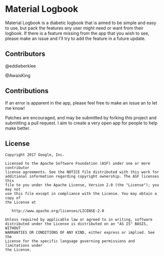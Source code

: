 # Material Logbook

Material Logbook is a diabetic logbook that is aimed to be simple and easy to use, 
but pack the features any user might need or want from their logbook. 
If there is a feature missing from the app that you wish to see, please make an 
issue and I'll try to add the feature in a future update.


## Contributors
@eddieberklee

@AwaisKing


Contributions
------

If an error is apparent in the app, please feel free to make an issue an to let me know!

Patches are encouraged, and may be submitted by forking this project and submitting a pull request. 
I aim to create a very open app for people to help make better.

License
------

```
Copyright 2017 Google, Inc.

Licensed to the Apache Software Foundation (ASF) under one or more contributor
license agreements. See the NOTICE file distributed with this work for
additional information regarding copyright ownership. The ASF licenses this
file to you under the Apache License, Version 2.0 (the "License"); you may not
use this file except in compliance with the License. You may obtain a copy of
the License at

   http://www.apache.org/licenses/LICENSE-2.0

Unless required by applicable law or agreed to in writing, software
distributed under the License is distributed on an "AS IS" BASIS, WITHOUT
WARRANTIES OR CONDITIONS OF ANY KIND, either express or implied. See the
License for the specific language governing permissions and limitations under
the License.
```
